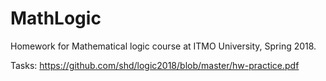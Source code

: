 # MathLogic
Homework for Mathematical logic course at ITMO University, Spring 2018.

Tasks: https://github.com/shd/logic2018/blob/master/hw-practice.pdf
